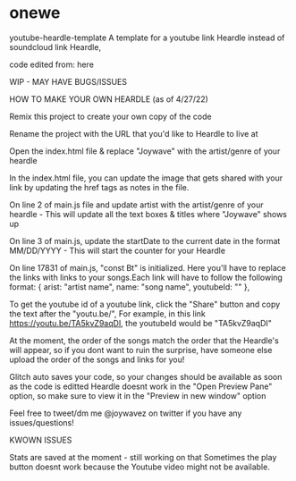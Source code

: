 # onewe

youtube-heardle-template
A template for a youtube link Heardle instead of soundcloud link Heardle,

code edited from: here

WIP - MAY HAVE BUGS/ISSUES

HOW TO MAKE YOUR OWN HEARDLE (as of 4/27/22)

Remix this project to create your own copy of the code

Rename the project with the URL that you'd like to Heardle to live at

Open the index.html file & replace "Joywave" with the artist/genre of your heardle

In the index.html file, you can update the image that gets shared with your link by updating the href tags as notes in the file.

On line 2 of main.js file and update artist with the artist/genre of your heardle - This will update all the text boxes & titles where "Joywave" shows up

On line 3 of main.js, update the startDate to the current date in the format MM/DD/YYYY - This will start the counter for your Heardle

On line 17831 of main.js, "const Bt" is initialized. Here you'll have to replace the links with links to your songs.Each link will have to follow the following format: { arist: "artist name", name: "song name", youtubeId: "<youtubeId>" },

To get the youtube id of a youtube link, click the "Share" button and copy the text after the "youtu.be/", For example, in this link https://youtu.be/TA5kvZ9aqDI, the youtubeId would be "TA5kvZ9aqDI"



At the moment, the order of the songs match the order that the Heardle's will appear, so if you dont want to ruin the surprise, have someone else upload the order of the songs and links for you!



Glitch auto saves your code, so your changes should be available as soon as the code is editted Heardle doesnt work in the "Open Preview Pane" option, so make sure to view it in the "Preview in new window" option

Feel free to tweet/dm me @joywavez on twitter if you have any issues/questions!

KWOWN ISSUES

Stats are saved at the moment - still working on that
Sometimes the play button doesnt work because the Youtube video might not be available.
